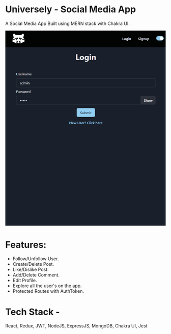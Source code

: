 # Universely - Social Media App
A Social Media App Built using MERN stack with Chakra UI.

![social-media.gif](client/src/assets/SocialMedia.gif)


# Features:
- Follow/Unfollow User.
- Create/Delete Post.
- Like/Dislike Post.
- Add/Delete Comment.
- Edit Profile.
- Explore all the user's on the app.
- Protected Routes with AuthToken.

# Tech Stack - 
React, Redux, JWT, NodeJS, ExpressJS, MongoDB, Chakra UI, Jest
